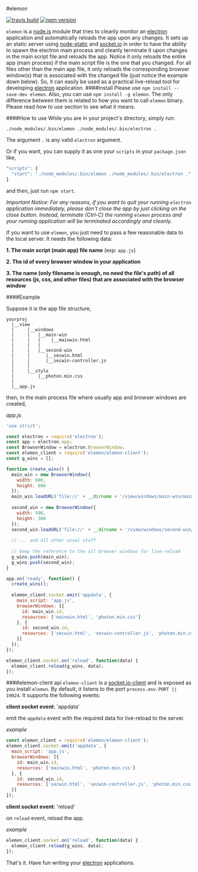 #elemon

[![travis build][travis-image]][travis-url] [![npm version][npm-image]][npm-url] 

`elemon` is a [node.js](https://nodejs.org) module that tries to cleanly monitor an [electron](https://github.com/electron/electron) application and automatically reloads the app upon any changes. It sets up an static server using [node-static](https://github.com/cloudhead/node-static) and [socket.io](https://github.com/socketio/socket.io) in order to have the ability to spawn the electron main process and cleanly terminate it upon changes in the main script file and reloads the app. Notice it only reloads the entire app (main process) if the main script file is the one that you changed. For all files other than the main app file, it only reloads the corresponding browser window(s) that is associated with the changed file (just notice the example down below). So, it can easily be used as a practical live-reload tool for developing [electron](https://github.com/electron/electron) application.
####Install
Please use `npm install --save-dev elemon`. Also, you can use `npm install -g elemon`. The only difference between them is related to how you want to call `elemon` binary. Please read *how to use* section to see what it means.

####How to use
While you are in your project's directory, simply run:

`./node_modules/.bin/elemon ./node_modules/.bin/electron .` 

The argument `.` is any valid `electron` argument.

Or if you want, you can supply it as one your `scripts` in your `package.json` like,

```javascript
"scripts": {
  "start": "./node_modules/.bin/elemon ./node_modules/.bin/electron ."
}
```
and then, just run `npm start`.

*Important Notice: For any reasons, if you want to quit your running `electron` application immediately, please don't close the app by just clicking on the close button. Instead, terminate (Ctrl-C) the running `elemon` process and your running application will be terminated accordingly and cleanly.*

If you want to use `elemon`, you just need to pass a few reasonable data to the local server. It needs the following data:

**1. The main script (main app) file name** (exp: `app.js`)

**2. The id of every browser window in your application**

**3. The name (only filename is enough, no need the file's path) of all resources (js, css, and other files) that are associated with the browser window**

####Example

Suppose it is the app file structure,
```
yourproj
  |__view
  |     |__windows
  |     |   |__main-win
  |     |   |	 |__mainwin.html
  |     |   |
  |     |   |__second-win
  |     |      |__secwin.html
  |     |      |__secwin-controller.js
  |     |
  |     |__style
  |         |__photon.min.css
  |
  |__app.js
```

then, in the main process file where usually app and browser windows are created,

*app.js*
```javascript
'use strict';

const electron = require('electron');
const app = electron.app;
const BrowserWindow = electron.BrowserWindow;
const elemon_client = require('elemon/elemon-client');
const g_wins = [];

function create_wins() {
  main_win = new BrowserWindow({
    width: 800,
    height: 600
  });
  main_win.loadURL('file://' + __dirname + '/view/windows/main-win/mainwin.html');
  
  second_win = new BrowserWindow({
    width: 500,
    height: 300
  });
  second_win.loadURL('file://' + __dirname + '/view/windows/second-win/secwin.html');
  
  // ... and all other usual stuff
  
  // keep the reference to the all browser windows for live-reload
  g_wins.push(main_win);
  g_wins.push(second_win);
}

app.on('ready', function() {
  create_wins();
  
  elemon_client.socket.emit('appdata', {
    main_script: 'app.js',
    browserWindows: [{
      id: main_win.id,
      resources: ['mainwin.html', 'photon.min.css']
    }, {
      id: second_win.id,
      resources: ['secwin.html', 'secwin-controller.js', 'photon.min.css']
    }]
  });
});

elemon_client.socket.on('reload', function(data) {
  elemon_client.reload(g_wins, data);
});
```
####elemon-client api
`elemon-client` is a [socket.io-client](https://github.com/socketio/socket.io-client) and is exposed as you install `elemon`. By default, it listens to the port `process.env.PORT || 19024`. It supports the following events:

**client socket event**: 'appdata'

emit the `appdata` event with the required data for live-reload to the server.

*example*
```javascript
const elemon_client = require('elemon/elemon-client');
elemon_client.socket.emit('appdata', {
  main_script: 'app.js',
  browserWindows: [{
    id: main_win.id,
    resources: ['mainwin.html', 'photon.min.css']
  }, {
    id: second_win.id,
    resources: ['secwin.html', 'secwin-controller.js', 'photon.min.css']
  }]
});
```
**client socket event**: 'reload'

on `reload` event, reload the app.

*example*
```javascript
elemon_client.socket.on('reload', function(data) {
  elemon_client.reload(g_wins, data);
});
```

That's it. Have fun writing your [electron](https://github.com/electron/electron) applications.

[travis-image]: https://img.shields.io/travis/mawni/elemon/master.svg
[travis-url]: https://travis-ci.org/mawni/elemon
[npm-image]: https://img.shields.io/npm/v/elemon.svg?maxAge=2592000
[npm-url]: https://npmjs.org/package/elemon
[downloads-image]: https://img.shields.io/npm/dm/elemon.svg?maxAge=2592000
[downloads-url]: https://npmjs.org/package/elemon
